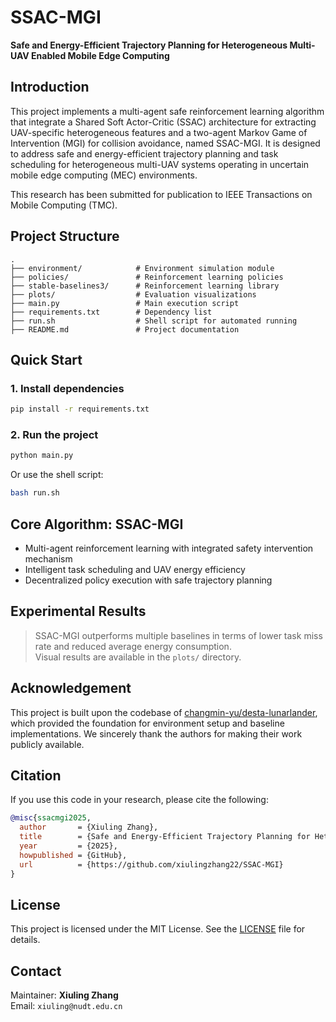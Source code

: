# SSAC-MGI

**Safe and Energy-Efficient Trajectory Planning for Heterogeneous Multi-UAV Enabled Mobile Edge Computing**

## Introduction

This project implements a multi-agent safe reinforcement learning algorithm that integrate a Shared Soft Actor-Critic (SSAC) architecture for extracting UAV-specific heterogeneous features and a two-agent Markov Game of Intervention (MGI) for collision avoidance, named SSAC-MGI. It is designed to address safe and energy-efficient trajectory planning and task scheduling for heterogeneous multi-UAV systems operating in uncertain mobile edge computing (MEC) environments.

This research has been submitted for publication to IEEE Transactions on Mobile Computing (TMC).

## Project Structure

```
.
├── environment/            # Environment simulation module
├── policies/               # Reinforcement learning policies
├── stable-baselines3/      # Reinforcement learning library
├── plots/                  # Evaluation visualizations
├── main.py                 # Main execution script
├── requirements.txt        # Dependency list
├── run.sh                  # Shell script for automated running
├── README.md               # Project documentation
```

## Quick Start

### 1. Install dependencies

```bash
pip install -r requirements.txt
```

### 2. Run the project

```bash
python main.py
```

Or use the shell script:

```bash
bash run.sh
```

## Core Algorithm: SSAC-MGI

- Multi-agent reinforcement learning with integrated safety intervention mechanism
- Intelligent task scheduling and UAV energy efficiency
- Decentralized policy execution with safe trajectory planning

## Experimental Results

> SSAC-MGI outperforms multiple baselines in terms of lower task miss rate and reduced average energy consumption.  
> Visual results are available in the `plots/` directory.


## Acknowledgement

This project is built upon the codebase of [changmin-yu/desta-lunarlander](https://github.com/changmin-yu/desta-lunarlander), 
which provided the foundation for environment setup and baseline implementations. 
We sincerely thank the authors for making their work publicly available.


## Citation

If you use this code in your research, please cite the following:

```bibtex
@misc{ssacmgi2025,
  author       = {Xiuling Zhang},
  title        = {Safe and Energy-Efficient Trajectory Planning for Heterogeneous Multi-UAV Enabled Mobile Edge Computing},
  year         = {2025},
  howpublished = {GitHub},
  url          = {https://github.com/xiulingzhang22/SSAC-MGI}
}
```

## License

This project is licensed under the MIT License. See the [LICENSE](./LICENSE) file for details.

## Contact

Maintainer: **Xiuling Zhang**  
Email: `xiuling@nudt.edu.cn`
